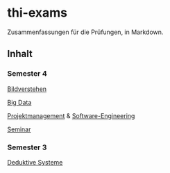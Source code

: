 # thi-exams
Zusammenfassungen für die Prüfungen, in Markdown.

## Inhalt
### Semester 4
[Bildverstehen](semester_4/cv.md)

[Big Data](semester_4/bd.md)

[Projektmanagement](semester_4/pm.md) & [Software-Engineering](semester_4/se.md)

[Seminar](semester_4/sm.md)

### Semester 3
[Deduktive Systeme](semester_3/ds.md)

